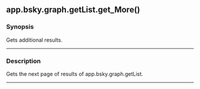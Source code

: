 app.bsky.graph.getList.get_More()
---------------------------------




### Synopsis
Gets additional results.



---


### Description

Gets the next page of results of app.bsky.graph.getList.



---
